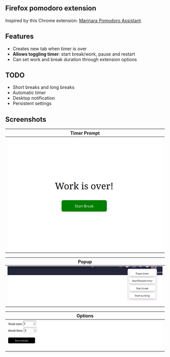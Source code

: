 ## Firefox pomodoro extension

Inspired by this Chrome extension: [Marinara Pomodoro Assistant](https://github.com/schmich/marinara.git).

## Features
- Creates new tab when timer is over
- <b>Allows toggling timer</b>: start break/work, pause and restart
- Can set work and break duration through extension options

## TODO
- Short breaks and long breaks 
- Automatic timer
- Desktop notification
- Persistent settings

## Screenshots
| Timer Prompt |
|-|
| <img src="screenshots/start_break.png"> |

| Popup |
|-|
| <img src="screenshots/popup.png"> |

| Options |
|-|
| <img src="screenshots/options.png"> |

